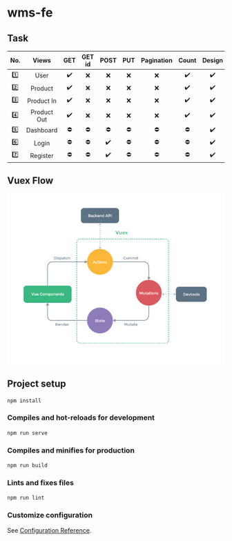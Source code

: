 # wms-fe

## Task
| No.     | Views       | GET                | GET id     | POST               | PUT        | Pagination | Count              | Design             | Modals     |
| :-----: | :---------: | :----------------: | :--------: | :----------------: | :--------: | :--------: | :----------------: | :----------------: | :--------: |
| :one:   | User        | :heavy_check_mark: | :x:        | :x:                | :x:        | :x:        | :heavy_check_mark: | :heavy_check_mark: | :x:        |
| :two:   | Product     | :heavy_check_mark: | :x:        | :x:                | :x:        | :x:        | :heavy_check_mark: | :heavy_check_mark: | :x:        |
| :three: | Product In  | :heavy_check_mark: | :x:        | :x:                | :x:        | :x:        | :heavy_check_mark: | :heavy_check_mark: | :x:        |
| :four:  | Product Out | :heavy_check_mark: | :x:        | :x:                | :x:        | :x:        | :heavy_check_mark: | :heavy_check_mark: | :x:        |
| :five:  | Dashboard   | :no_entry:         | :no_entry: | :no_entry:         | :no_entry: | :no_entry: | :no_entry:         | :heavy_check_mark: | :no_entry: |
| :six:   | Login       | :no_entry:         | :no_entry: | :heavy_check_mark: | :no_entry: | :no_entry: | :no_entry:         | :heavy_check_mark: | :x:        |
| :seven: | Register    | :no_entry:         | :no_entry: | :heavy_check_mark: | :no_entry: | :no_entry: | :no_entry:         | :heavy_check_mark: | :x:        |

## Vuex Flow

![Flow](./vuex.png)

## Project setup
```
npm install
```

### Compiles and hot-reloads for development
```
npm run serve
```

### Compiles and minifies for production
```
npm run build
```

### Lints and fixes files
```
npm run lint
```

### Customize configuration
See [Configuration Reference](https://cli.vuejs.org/config/).
